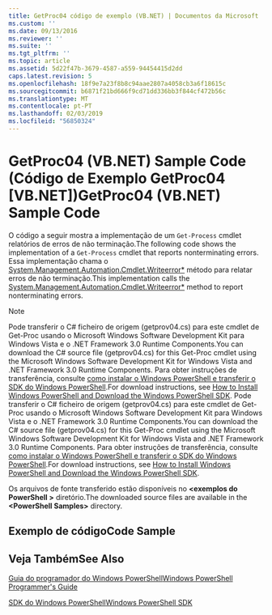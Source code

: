 ```yaml
---
title: GetProc04 código de exemplo (VB.NET) | Documentos da Microsoft
ms.custom: ''
ms.date: 09/13/2016
ms.reviewer: ''
ms.suite: ''
ms.tgt_pltfrm: ''
ms.topic: article
ms.assetid: 5d22f47b-3679-4587-a559-94454415d2dd
caps.latest.revision: 5
ms.openlocfilehash: 18f9e7a23f8b8c94aae2807a4058cb3a6f18615c
ms.sourcegitcommit: b6871f21bd666f9cd71dd336bb3f844cf472b56c
ms.translationtype: MT
ms.contentlocale: pt-PT
ms.lasthandoff: 02/03/2019
ms.locfileid: "56850324"
---
```

# <a name="getproc04-vbnet-sample-code"></a><span data-ttu-id="08acc-102">GetProc04 (VB.NET) Sample Code (Código de Exemplo GetProc04 [VB.NET])</span><span class="sxs-lookup"><span data-stu-id="08acc-102">GetProc04 (VB.NET) Sample Code</span></span>

<span data-ttu-id="08acc-103">O código a seguir mostra a implementação de um `Get-Process` cmdlet relatórios de erros de não terminação.</span><span class="sxs-lookup"><span data-stu-id="08acc-103">The following code shows the implementation of a `Get-Process` cmdlet that reports nonterminating errors.</span></span> <span data-ttu-id="08acc-104">Essa implementação chama o [System.Management.Automation.Cmdlet.Writeerror\*](/dotnet/api/System.Management.Automation.Cmdlet.WriteError) método para relatar erros de não terminação.</span><span class="sxs-lookup"><span data-stu-id="08acc-104">This implementation calls the [System.Management.Automation.Cmdlet.Writeerror\*](/dotnet/api/System.Management.Automation.Cmdlet.WriteError) method to report nonterminating errors.</span></span>

> [!NOTE]
> <span data-ttu-id="08acc-105">Pode transferir o C# ficheiro de origem (getprov04.cs) para este cmdlet de Get-Proc usando o Microsoft Windows Software Development Kit para Windows Vista e o .NET Framework 3.0 Runtime Components.</span><span class="sxs-lookup"><span data-stu-id="08acc-105">You can download the C# source file (getprov04.cs) for this Get-Proc cmdlet using the Microsoft Windows Software Development Kit for Windows Vista and .NET Framework 3.0 Runtime Components.</span></span> <span data-ttu-id="08acc-106">Para obter instruções de transferência, consulte [como instalar o Windows PowerShell e transferir o SDK do Windows PowerShell](/powershell/developer/installing-the-windows-powershell-sdk).</span><span class="sxs-lookup"><span data-stu-id="08acc-106">For download instructions, see [How to Install Windows PowerShell and Download the Windows PowerShell SDK](/powershell/developer/installing-the-windows-powershell-sdk).</span></span>
> <span data-ttu-id="08acc-107">Pode transferir o C# ficheiro de origem (getprov04.cs) para este cmdlet de Get-Proc usando o Microsoft Windows Software Development Kit para Windows Vista e o .NET Framework 3.0 Runtime Components.</span><span class="sxs-lookup"><span data-stu-id="08acc-107">You can download the C# source file (getprov04.cs) for this Get-Proc cmdlet using the Microsoft Windows Software Development Kit for Windows Vista and .NET Framework 3.0 Runtime Components.</span></span> <span data-ttu-id="08acc-108">Para obter instruções de transferência, consulte [como instalar o Windows PowerShell e transferir o SDK do Windows PowerShell](/powershell/developer/installing-the-windows-powershell-sdk).</span><span class="sxs-lookup"><span data-stu-id="08acc-108">For download instructions, see [How to Install Windows PowerShell and Download the Windows PowerShell SDK](/powershell/developer/installing-the-windows-powershell-sdk).</span></span>
>
> <span data-ttu-id="08acc-109">Os arquivos de fonte transferido estão disponíveis no  **\<exemplos do PowerShell >** diretório.</span><span class="sxs-lookup"><span data-stu-id="08acc-109">The downloaded source files are available in the **\<PowerShell Samples>** directory.</span></span>

## <a name="code-sample"></a><span data-ttu-id="08acc-110">Exemplo de código</span><span class="sxs-lookup"><span data-stu-id="08acc-110">Code Sample</span></span>

<!-- TODO!!!: review snippet reference  [!CODE [Msh_samplesgetproc04#GetProc04vball](Msh_samplesgetproc04#GetProc04vball)]  -->

## <a name="see-also"></a><span data-ttu-id="08acc-111">Veja Também</span><span class="sxs-lookup"><span data-stu-id="08acc-111">See Also</span></span>

[<span data-ttu-id="08acc-112">Guia do programador do Windows PowerShell</span><span class="sxs-lookup"><span data-stu-id="08acc-112">Windows PowerShell Programmer's Guide</span></span>](./windows-powershell-programmer-s-guide.md)

[<span data-ttu-id="08acc-113">SDK do Windows PowerShell</span><span class="sxs-lookup"><span data-stu-id="08acc-113">Windows PowerShell SDK</span></span>](../windows-powershell-reference.md)